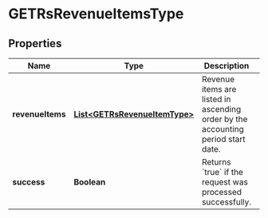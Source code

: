 
# GETRsRevenueItemsType

## Properties
Name | Type | Description | Notes
------------ | ------------- | ------------- | -------------
**revenueItems** | [**List&lt;GETRsRevenueItemType&gt;**](GETRsRevenueItemType.md) | Revenue items are listed in ascending order by the accounting period start date.  |  [optional]
**success** | **Boolean** | Returns &#x60;true&#x60; if the request was processed successfully.  |  [optional]



